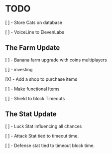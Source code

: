 # TODO
[ ] - Store Cats on database

[ ] - VoiceLine to ElevenLabs


## The Farm Update
[ ] - Banana farm upgrade with coins multiplayers

[ ] - investing

[X] - Add a shop to purchase items

[ ] - Make functional Items

[ ] - Shield to block Timeouts

## The Stat Update

[ ] - Luck Stat influencing all chances

[ ] - Attack Stat tied to timeout time.

[ ] - Defense stat tied to timeout block time.